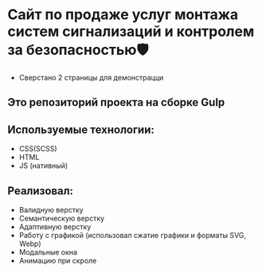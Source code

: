 # Сайт по продаже услуг монтажа систем сигнализаций и контролем за безопасностью🛡
- Сверстано 2 страницы для демонстрацци 

## Это репозиторий проекта на сборке Gulp


## Используемые технологии:
- CSS(SCSS)
- HTML
- JS (нативный)

## Реализовал:
- Валидную верстку
- Семантическую верстку
- Адаптивную верстку
- Работу с графикой (использовал сжатие графики и форматы SVG, Webp)
- Модальные окна
- Анимацию при скроле 
